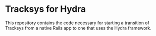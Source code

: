 # Tracksys for Hydra 

This repository contains the code necessary for starting a transition of Tracksys from a native Rails app to one that uses the Hydra framework.
